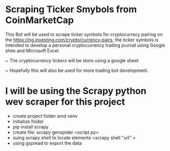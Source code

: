 # Scraping Ticker Smybols from CoinMarketCap
This Bot will be used to scrape ticker symbols for cryptocurrecy pairing on the https://ng.investing.com/crypto/currency-pairs,
the ticker symbols is intended to develop a personal cryptocurrency trading journal using Google shee and Microsoft Excel.

~ The cryptocurrency tickers will be store using a google sheet 

~ Hopefully this will also be used for more trading bot development.

# I will be using the Scrapy python wev scraper for this project
- create project folder amd venv 
- initialize folder        
- pip install scrapy 
- create file: scrapy genspider <script.py> <url>  
- suing scrapy shell to locate elements <scrapy shell "url" >      
- using gspread to export the data
